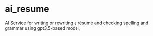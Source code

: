 # ai_resume
AI Service for writing or rewriting a résumé and checking spelling and grammar using gpt3.5-based model, 
